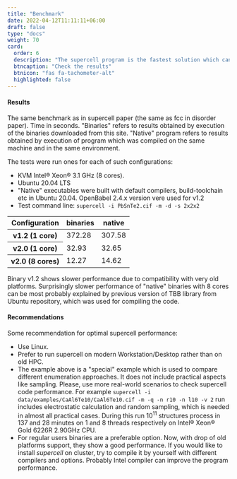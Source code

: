 ```yaml
---
title: "Benchmark"
date: 2022-04-12T11:11:11+06:00
draft: false
type: "docs"
weight: 70
card:
  order: 6
  description: "The supercell program is the fastest solution which can approach the largest enumeration problems."
  btncaption: "Check the results"
  btnicon: "fas fa-tachometer-alt"
  highlighted: false
---
```


#### Results

The same benchmark as in supercell paper (the same as fcc in disorder paper). Time in seconds. "Binaries" refers to results obtained by execution of the binaries downloaded from this site. "Native" program refers to results obtained by execution of program which was compiled on the same machine and in the same environment.

The tests were run ones for each of such configurations:

*   KVM Intel® Xeon® 3.1 GHz (8 cores).
*   Ubuntu 20.04 LTS
*   "Native" executables were built with default compilers, build-toolchain etc in Ubuntu 20.04. OpenBabel 2.4.x version vere used for v1.2
*   Test command line: `supercell -i PbSnTe2.cif -m -d -s 2x2x2`

<div class="container-fluid col-lg-10 col-md-12 col-sm-12 col-xs-12">
  <table class="table">
    <thead class="table-light">
    <tr>
      <th scope="col">Configuration</th>
      <th scope="col">binaries</th>
      <th scope="col">native</th>
    </tr>
    </thead>
    <tbody>
    <tr>
      <th scope="row">v1.2 (1 core)</th>
      <td>372.28</td>
      <td>307.58</td>
    </tr>
    <tr>
      <th scope="row">v2.0 (1 core)</th>
      <td>32.93</td>
      <td>32.65</td>
    </tr>
    <tr>
      <th scope="row">v2.0 (8 cores)</th>
      <td>12.27</td>
      <td>14.62</td>
    </tr>
    </tbody>
  </table>
</div>

Binary v1.2 shows slower performance due to compatibility with very old platforms. Surprisingly slower performance of "native" binaries with 8 cores can be most probably explained by previous version of TBB library from Ubuntu repository, which was used for compiling the code.

#### Recommendations

Some recommendation for optimal supercell performance:

*   Use Linux.
*   Prefer to run supercell on modern Workstation/Desktop rather than on old HPC.
*   The example above is a "special" example which is used to compare different enumeration approaches. It does not include practical aspects like sampling. Please, use more real-world scenarios to check supercell code performance. For example `supercell -i data/examples/CaAl6Te10/CaAl6Te10.cif -m -q -n r10 -n l10 -v 2` run includes electrostatic calculation and random sampling, which is needed in almost all practical cases. During this run 10<sup>11</sup> structures process in 137 and 28 minutes on 1 and 8 threads respectively on Intel® Xeon® Gold 6226R 2.90GHz CPU.
*   For regular users binaries are a preferable option. Now, with drop of old platforms support, they show a good performance. If you would like to install *supercell* on cluster, try to compile it by yourself with different compilers and options. Probably Intel compiler can improve the program performance.
